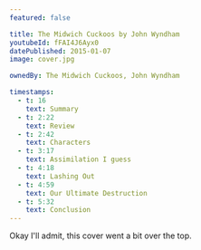 ```yaml
---
featured: false

title: The Midwich Cuckoos by John Wyndham
youtubeId: fFAI4J6Ayx0
datePublished: 2015-01-07
image: cover.jpg

ownedBy: The Midwich Cuckoos, John Wyndham

timestamps:
  - t: 16
    text: Summary
  - t: 2:22
    text: Review
  - t: 2:42
    text: Characters
  - t: 3:17
    text: Assimilation I guess
  - t: 4:18
    text: Lashing Out
  - t: 4:59
    text: Our Ultimate Destruction
  - t: 5:32
    text: Conclusion
---
```


Okay I'll admit, this cover went a bit over the top.

